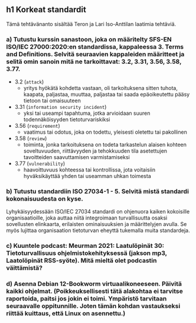 ## h1 Korkeat standardit
Tämä tehtävänanto sisältää Teron ja Lari Iso-Anttilan laatimia tehtäviä.

### a) Tutustu kurssin sanastoon, joka on määritelty SFS-EN ISO/IEC 27000:2020:en standardissa, kappaleessa 3. Terms and Definitions. Selvitä seuraavien kappaleiden määritteet ja selitä omin sanoin mitä ne tarkoittavat: 3.2, 3.31, 3.56, 3.58, 3.77.

- 3.2 (`attack`)
  - yritys hyökätä kohdetta vastaan, oli tarkoituksena sitten tuhota, kaapata, paljastaa, muuttaa, paljastaa tai saada epäoikeutettu pääsy tietoon tai omaisuuteen
- 3.31 (`information security incident`)
  - yksi tai useampi tapahtuma, jotka arvioidaan suuren todennäköisyyden tietoturvariskiksi
- 3.56 (`requirement`)
  - vaatimus tai odotus, joka on todettu, yleisesti oletettu tai pakollinen
- 3.58 (`review`)
  - toiminta, jonka tarkoituksena on todeta tarkastelun alaisen kohteen soveltuvuuden, riittävyyden ja tehokkuuden tila asetettujen tavoitteiden saavuttamisen varmistamiseksi
- 3.77 (`vulnerability`)
  - haavoittuvuus kohteessa tai kontrollissa, jota voitaisiin hyväksikäyttää yhden tai useamman uhkan toimesta


### b) Tutustu standardiin ISO 27034-1 - 5. Selvitä mistä standardi kokonaisuudesta on kyse.

Lyhykäisyydessään ISO/IEC 27034 standardi on ohjenuora kaiken kokoisille organisaatioille, joka auttaa niitä integroimaan turvallisuutta osaksi sovellusten elinkaarta, erilaisten ominaisuuksien ja määrittelyjen avulla. Se myös lujittaa organisaation tietoturvan eheyttä tukemalla muita standardeja.


### c) Kuuntele podcast: Meurman 2021: Laatulöpinät 30: Tietoturvallisuus ohjelmistokehityksessä (jakson mp3, Laatolöpinät RSS-syöte). Mitä mieltä olet podcastin väittämistä?



### d) Asenna Debian 12-Bookworm virtuaalikoneeseen. Päivitä kaikki ohjelmat. (Poikkeuksellisesti tätä alakohtaa ei tarvitse raportoida, paitsi jos jokin ei toimi. Ympäristö tarvitaan seuraavalle oppitunnille. Joten tämän kohdan vastaukseksi riittää kuittaus, että Linux on asennettu.)



